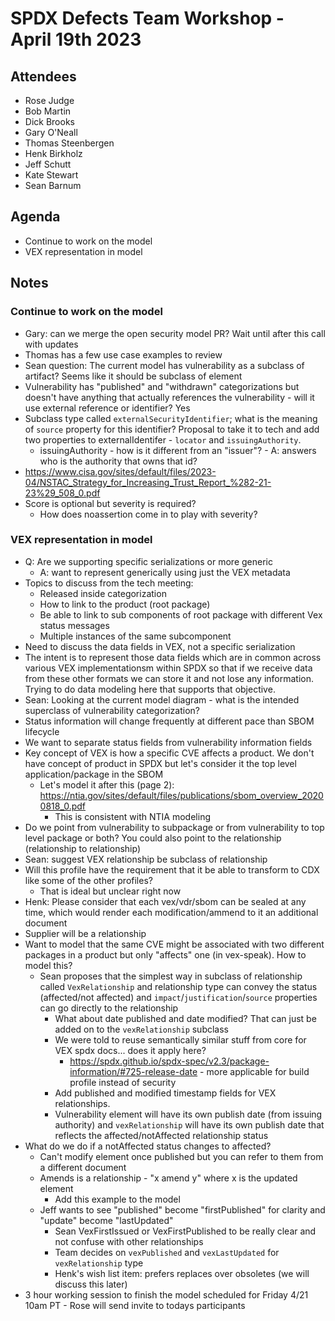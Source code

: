 # SPDX Defects Team Workshop - April 19th 2023

## Attendees
* Rose Judge
* Bob Martin
* Dick Brooks
* Gary O'Neall
* Thomas Steenbergen
* Henk Birkholz
* Jeff Schutt
* Kate Stewart
* Sean Barnum

## Agenda
* Continue  to work on the model
* VEX representation in model

## Notes
### Continue to work on the model
* Gary: can we merge the open security model PR? Wait until after this call with updates
* Thomas has a few use case examples to review
* Sean question: The current model has vulnerability as a subclass of artifact? Seems like it should be subclass of element
* Vulnerability has "published" and "withdrawn" categorizations but doesn't have anything that actually references the vulnerability - will it use external reference or identifier? Yes
* Subclass type called `externalSecurityIdentifier`; what is the meaning of `source` property for this identifier? Proposal to take it to tech and add two properties to externalIdentifer - `locator` and `issuingAuthority`.
  * issuingAuthority - how is it different from an "issuer"? - A: answers who is the authority that owns that id?
* https://www.cisa.gov/sites/default/files/2023-04/NSTAC_Strategy_for_Increasing_Trust_Report_%282-21-23%29_508_0.pdf
* Score is optional but severity is required?
  * How does noassertion come in to play with severity?

### VEX representation in model
* Q: Are we supporting specific serializations or more generic
  * A: want to represent generically using just the VEX metadata
* Topics to discuss from the tech meeting:
  * Released inside categorization
  * How to link to the product (root package)
  * Be able to link to sub components of root package with different Vex status messages 
  * Multiple instances of the same subcomponent
* Need to discuss the data fields in VEX, not a specific serialization
* The intent is to represent those data fields which are in common across various VEX implementationsm within SPDX so that if we receive data from these other formats we can store it and not lose any information. Trying to do data modeling here that supports that objective.
* Sean: Looking at the current model diagram - what is the intended superclass of vulnerability categorization?
* Status information will change frequently at different pace than SBOM lifecycle
* We want to separate status fields from vulnerability information fields
* Key concept of VEX is how a specific CVE affects a product. We don't have concept of product in SPDX but let's consider it the top level application/package in the SBOM
  * Let's model it after this (page 2): https://ntia.gov/sites/default/files/publications/sbom_overview_20200818_0.pdf
    * This is consistent with NTIA modeling
* Do we point from vulnerability to subpackage or from vulnerability to top level package or both? You could also point to the relationship (relationship to relationship)
* Sean: suggest VEX relationship be subclass of relationship
* Will this profile have the requirement that it be able to transform to CDX like some of the other profiles?
  * That is ideal but unclear right now
* Henk: Please consider that each vex/vdr/sbom can be sealed at any time, which would render each modification/ammend to it an additional document 
* Supplier will be a relationship
* Want to model that the same CVE might be associated with two different packages in a product but only "affects" one (in vex-speak). How to model this?
  * Sean proposes that the simplest way in subclass of relationship called `VexRelationship` and relationship type can convey the status (affected/not affected) and `impact`/`justification`/`source` properties can go directly to the relationship
    * What about date published and date modified? That can just be added on to the `vexRelationship` subclass
    * We were told to reuse semantically similar stuff from core for VEX spdx docs... does it apply here?  
      * https://spdx.github.io/spdx-spec/v2.3/package-information/#725-release-date - more applicable for build profile instead of security
    * Add published and modified timestamp fields for VEX relationships.
    * Vulnerability element will have its own publish date (from issuing authority) and `vexRelationship` will have its own publish date that reflects the affected/notAffected relationship status
* What do we do if a notAffected status changes to affected?
  * Can't modify element once published but you can refer to them from a different document
  * Amends is a relationship - "x amend y" where x is the updated element
    * Add this example to the model
  * Jeff wants to see "published" become "firstPublished" for clarity and "update" become "lastUpdated"
    * Sean VexFirstIssued or VexFirstPublished to be really clear and not confuse with other relationships
    * Team decides on `vexPublished` and `vexLastUpdated` for `vexRelationship` type
    * Henk's wish list item: prefers replaces over obsoletes (we will discuss this later)
* 3 hour working session to finish the model scheduled for Friday 4/21 10am PT - Rose will send invite to todays participants
